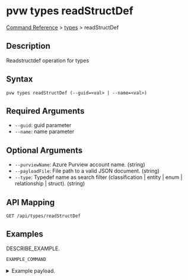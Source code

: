 # pvw types readStructDef
[Command Reference](../../../README.md#command-reference) > [types](./main.md) > readStructDef

## Description
Readstructdef operation for types

## Syntax
```
pvw types readStructDef (--guid=<val> | --name=<val>)
```

## Required Arguments
- `--guid`: guid parameter
- `--name`: name parameter

## Optional Arguments
- `--purviewName`: Azure Purview account name. (string)
- `--payloadFile`: File path to a valid JSON document. (string)
- `--type`: Typedef name as search filter (classification | entity | enum | relationship | struct). (string)

## API Mapping
 >  > []()
```
GET /api/types/readStructDef
```

## Examples
DESCRIBE_EXAMPLE.
```powershell
EXAMPLE_COMMAND
```
<details><summary>Example payload.</summary>
<p>

```json
PASTE_JSON_HERE
```
</p>
</details>